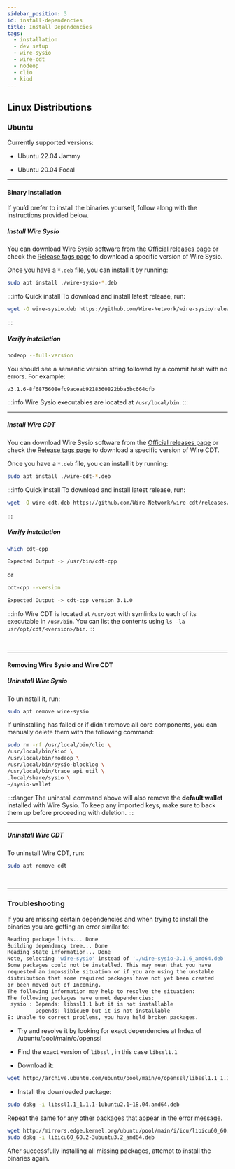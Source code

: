 ```yaml
---
sidebar_position: 3
id: install-dependencies
title: Install Dependencies
tags:
  - installation 
  - dev setup
  - wire-sysio
  - wire-cdt
  - nodeop
  - clio
  - kiod
---
```


## Linux Distributions

### Ubuntu

Currently supported versions:

- Ubuntu 22.04 Jammy

- Ubuntu 20.04 Focal

***

#### Binary Installation

If you’d prefer to install the binaries yourself, follow along with the instructions provided below.

##### Install Wire Sysio

You can download Wire Sysio software from the [Official releases page](https://github.com/Wire-Network/wire-sysio/releases) or check the [Release tags page](https://github.com/Wire-Network/wire-sysio/tags) to download a specific version of Wire Sysio.

Once you have a `*.deb` file, you can install it by running:

```sh
sudo apt install ./wire-sysio-*.deb
```

:::info Quick install
To download and install latest release, run:

```sh
wget -O wire-sysio.deb https://github.com/Wire-Network/wire-sysio/releases/download/v3.1.7/wire-sysio_3.1.7.deb && sudo dpkg -i wire-sysio.deb  
```

:::

##### Verify installation

```sh
nodeop --full-version
```

You should see a semantic version string followed by a commit hash with no errors. For example:

```console
v3.1.6-8f6875608efc9aceab9218360822bba3bc664cfb
```

:::info
Wire Sysio executables are located at `/usr/local/bin`.
:::
***

##### Install Wire CDT

You can download Wire Sysio software from the [Official releases page](https://github.com/Wire-Network/wire-cdt/releases) or check the [Release tags page](https://github.com/Wire-Network/wire-cdt/tags) to download a specific version of Wire CDT.

Once you have a `*.deb` file, you can install it by running:

```sh
sudo apt install ./wire-cdt-*.deb
```

:::info Quick install
To download and install latest release, run:

```sh
wget -O wire-cdt.deb https://github.com/Wire-Network/wire-cdt/releases/download/v3.1.0/wire-cdt_3.1.0-1_amd64.deb && sudo dpkg -i wire-cdt.deb
```

:::

##### Verify installation

```sh
which cdt-cpp

Expected Output -> /usr/bin/cdt-cpp
```

or

```sh
cdt-cpp --version

Expected Output -> cdt-cpp version 3.1.0
```

:::info
Wire CDT is located at `/usr/opt` with symlinks to each of its executable in `/usr/bin`. You can list the contents using `ls -la usr/opt/cdt/<version>/bin`.
:::

&nbsp;

***

#### Removing Wire Sysio and Wire CDT

##### Uninstall Wire Sysio

To uninstall it, run:

```sh
sudo apt remove wire-sysio
```

If uninstalling has failed or if didn't remove all core components, you can manually delete them with the following command:

```sh
sudo rm -rf /usr/local/bin/clio \
/usr/local/bin/kiod \
/usr/local/bin/nodeop \
/usr/local/bin/sysio-blocklog \
/usr/local/bin/trace_api_util \
.local/share/sysio \
~/sysio-wallet
```

:::danger
The uninstall command above will also remove the **default wallet** installed with Wire Sysio. To keep any imported keys, make sure to back them up before proceeding with deletion.
:::
***

##### Uninstall Wire CDT

To uninstall Wire CDT, run:

```bash
sudo apt remove cdt
```

&nbsp;

***

### Troubleshooting

If you are missing certain dependencies and when trying to install the binaries you are getting an error similar to:

```bash
Reading package lists... Done
Building dependency tree... Done
Reading state information... Done
Note, selecting 'wire-sysio' instead of './wire-sysio-3.1.6_amd64.deb'
Some packages could not be installed. This may mean that you have
requested an impossible situation or if you are using the unstable
distribution that some required packages have not yet been created
or been moved out of Incoming.
The following information may help to resolve the situation:
The following packages have unmet dependencies:
 sysio : Depends: libssl1.1 but it is not installable
         Depends: libicu60 but it is not installable
E: Unable to correct problems, you have held broken packages.
```

- Try and resolve it by looking for exact dependencies at Index of /ubuntu/pool/main/o/openssl

- Find the exact version of `libssl` , in this case `libssl1.1`

- Download it:

``` bash
wget http://archive.ubuntu.com/ubuntu/pool/main/o/openssl/libssl1.1_1.1.1-1ubuntu2.1\~18.04.amd64.deb
```

- Install the downloaded package:

```bash
sudo dpkg -i libssl1.1_1.1.1-1ubuntu2.1~18.04.amd64.deb
```

Repeat the same for any other packages that appear in the error message.

```bash
wget http://mirrors.edge.kernel.org/ubuntu/pool/main/i/icu/libicu60_60.2-3ubuntu3.1_amd64.deb
sudo dpkg -i libicu60_60.2-3ubuntu3.2_amd64.deb
```

After successfully installing all missing packages, attempt to install the binaries again.
